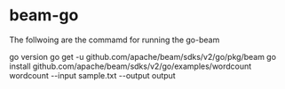 # beam-go

The follwoing are the commamd for running the go-beam 

go version
go get -u github.com/apache/beam/sdks/v2/go/pkg/beam
go install github.com/apache/beam/sdks/v2/go/examples/wordcount
wordcount --input sample.txt --output output 
